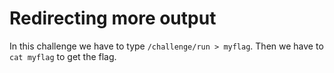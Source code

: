 # Redirecting more output

In this challenge we have to type `/challenge/run > myflag`.
Then we have to `cat myflag` to get the flag.
